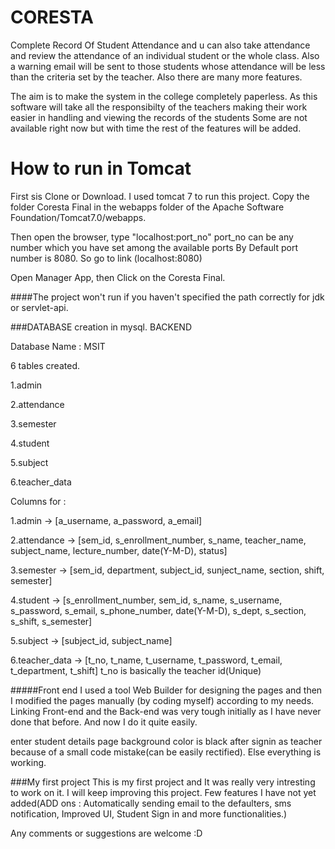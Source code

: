 # CORESTA
Complete Record Of Student Attendance and u can also take attendance and review the attendance of an individual student or the  whole class. Also a warning email will be sent to those students whose attendance will be less than the criteria set by the  teacher. Also there are many more features.

The aim is to make the system in the college completely paperless. As this software  will take all the responsibilty of the teachers making their work easier in handling and viewing the records of the students  Some are not available right now but with time the rest of the features will be added.

# How to run in Tomcat
First sis Clone or Download.
I used tomcat 7 to run this project. Copy the folder Coresta Final in the webapps folder of the Apache Software Foundation/Tomcat7.0/webapps.

Then open the browser, type  "localhost:port_no"   port_no can be any number which you have set among the available ports
By Default port number is 8080. So go to link   (localhost:8080) 

Open Manager App, then Click on the Coresta Final.

####The project won't run if you haven't specified the path correctly for jdk or servlet-api.


###DATABASE creation in mysql.  BACKEND

Database Name : MSIT

6 tables created.

  1.admin
  
  2.attendance
  
  3.semester
  
  4.student
  
  5.subject
  
  6.teacher_data
  
  
  Columns for :
  
  1.admin -> [a_username, a_password, a_email]
  
  2.attendance -> [sem_id, s_enrollment_number, s_name, teacher_name, subject_name, lecture_number, date(Y-M-D), status]
  
  3.semester -> [sem_id, department, subject_id, sunject_name, section, shift, semester]
  
  4.student -> [s_enrollment_number, sem_id, s_name, s_username, s_password, s_email, s_phone_number, date(Y-M-D), s_dept, s_section, s_shift, s_semester]
  
  5.subject -> [subject_id, subject_name]
  
  6.teacher_data -> [t_no, t_name, t_username, t_password, t_email, t_department, t_shift]  t_no is basically the teacher id(Unique)
  
#####Front end
  I used a tool Web Builder for designing the pages and then I modified the pages manually (by coding myself) according to my needs. Linking Front-end and the Back-end was very tough initially as I have never done that before. And now I do it quite easily.
 
 
 enter student details page background color is black after signin as teacher because of a small code mistake(can be easily rectified). Else everything is working. 

###My first project
This is my first project and It was really very intresting to work on it. I will keep improving this project. Few features I have not yet added(ADD ons : Automatically sending email to the defaulters, sms notification, Improved UI, Student Sign in and more functionalities.)
 
 Any comments or suggestions are welcome :D
